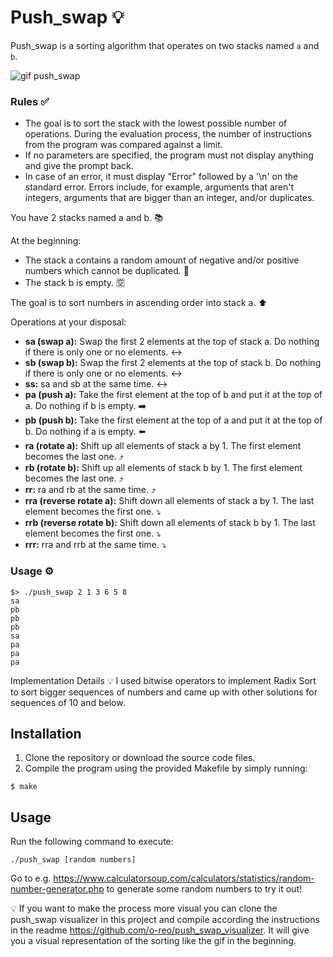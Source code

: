 # Push_swap 💡

Push_swap is a sorting algorithm that operates on two stacks named `a` and `b`. 

![gif push_swap](https://github.com/DjoykeAbyah/PUSH_SWAP/assets/115019123/e6972923-3477-4691-9db9-e6307b7f2c54)

### Rules ✅

- The goal is to sort the stack with the lowest possible number of operations.
During the evaluation process, the number of instructions from the program was compared against a limit.
- If no parameters are specified, the program must not display anything and give the prompt back.
- In case of an error, it must display "Error" followed by a '\n' on the standard error.
Errors include, for example, arguments that aren't integers, arguments that are bigger than an integer, and/or duplicates.


You have 2 stacks named a and b. 📚

At the beginning:
- The stack a contains a random amount of negative and/or positive numbers which cannot be duplicated. 🎲
- The stack b is empty. 🈳

The goal is to sort numbers in ascending order into stack a. ⬆️

Operations at your disposal:

- **sa (swap a):** Swap the first 2 elements at the top of stack a. Do nothing if there is only one or no elements. ↔️
- **sb (swap b):** Swap the first 2 elements at the top of stack b. Do nothing if there is only one or no elements. ↔️
- **ss:** sa and sb at the same time. ↔️
- **pa (push a):** Take the first element at the top of b and put it at the top of a. Do nothing if b is empty. ➡️
- **pb (push b):** Take the first element at the top of a and put it at the top of b. Do nothing if a is empty. ⬅️
- **ra (rotate a):** Shift up all elements of stack a by 1. The first element becomes the last one. ⤴️
- **rb (rotate b):** Shift up all elements of stack b by 1. The first element becomes the last one. ⤴️
- **rr:** ra and rb at the same time. ⤴️
- **rra (reverse rotate a):** Shift down all elements of stack a by 1. The last element becomes the first one. ⤵️
- **rrb (reverse rotate b):** Shift down all elements of stack b by 1. The last element becomes the first one. ⤵️
- **rrr:** rra and rrb at the same time. ⤵️


### Usage ⚙️

```shell
$> ./push_swap 2 1 3 6 5 8
sa
pb
pb
pb
sa
pa
pa
pa
```


Implementation Details 💡
I used bitwise operators to implement Radix Sort to sort bigger sequences of numbers and came up with other solutions for sequences of 10 and below.

## Installation
1. Clone the repository or download the source code files.
2. Compile the program using the provided Makefile by simply running:

```$ make```


## Usage
Run the following command to execute:

```./push_swap [random numbers]```

Go to e.g. https://www.calculatorsoup.com/calculators/statistics/random-number-generator.php to generate some random numbers to try it out!

💡 If you want to make the process more visual you can clone the push_swap visualizer in this project and compile according the instructions in the readme https://github.com/o-reo/push_swap_visualizer. It will give you a visual representation of the sorting like the gif in the beginning.
